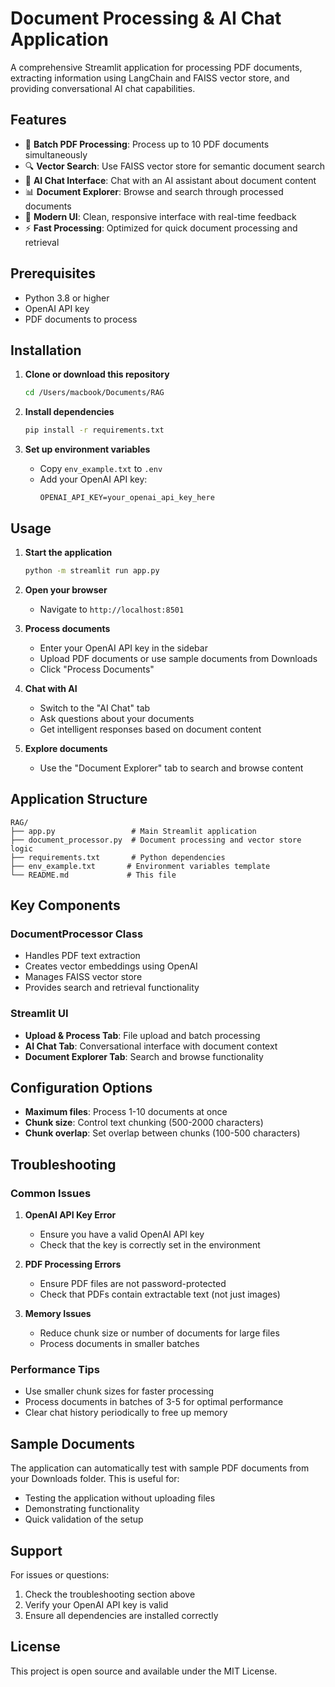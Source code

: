 # Document Processing & AI Chat Application

A comprehensive Streamlit application for processing PDF documents, extracting information using LangChain and FAISS vector store, and providing conversational AI chat capabilities.

## Features

- 📄 **Batch PDF Processing**: Process up to 10 PDF documents simultaneously
- 🔍 **Vector Search**: Use FAISS vector store for semantic document search
- 💬 **AI Chat Interface**: Chat with an AI assistant about document content
- 📊 **Document Explorer**: Browse and search through processed documents
- 🎨 **Modern UI**: Clean, responsive interface with real-time feedback
- ⚡ **Fast Processing**: Optimized for quick document processing and retrieval

## Prerequisites

- Python 3.8 or higher
- OpenAI API key
- PDF documents to process

## Installation

1. **Clone or download this repository**
   ```bash
   cd /Users/macbook/Documents/RAG
   ```

2. **Install dependencies**
   ```bash
   pip install -r requirements.txt
   ```

3. **Set up environment variables**
   - Copy `env_example.txt` to `.env`
   - Add your OpenAI API key:
     ```
     OPENAI_API_KEY=your_openai_api_key_here
     ```

## Usage

1. **Start the application**
   ```bash
   python -m streamlit run app.py
   ```

2. **Open your browser**
   - Navigate to `http://localhost:8501`

3. **Process documents**
   - Enter your OpenAI API key in the sidebar
   - Upload PDF documents or use sample documents from Downloads
   - Click "Process Documents"

4. **Chat with AI**
   - Switch to the "AI Chat" tab
   - Ask questions about your documents
   - Get intelligent responses based on document content

5. **Explore documents**
   - Use the "Document Explorer" tab to search and browse content

## Application Structure

```
RAG/
├── app.py                 # Main Streamlit application
├── document_processor.py  # Document processing and vector store logic
├── requirements.txt       # Python dependencies
├── env_example.txt       # Environment variables template
└── README.md             # This file
```

## Key Components

### DocumentProcessor Class
- Handles PDF text extraction
- Creates vector embeddings using OpenAI
- Manages FAISS vector store
- Provides search and retrieval functionality

### Streamlit UI
- **Upload & Process Tab**: File upload and batch processing
- **AI Chat Tab**: Conversational interface with document context
- **Document Explorer Tab**: Search and browse functionality

## Configuration Options

- **Maximum files**: Process 1-10 documents at once
- **Chunk size**: Control text chunking (500-2000 characters)
- **Chunk overlap**: Set overlap between chunks (100-500 characters)

## Troubleshooting

### Common Issues

1. **OpenAI API Key Error**
   - Ensure you have a valid OpenAI API key
   - Check that the key is correctly set in the environment

2. **PDF Processing Errors**
   - Ensure PDF files are not password-protected
   - Check that PDFs contain extractable text (not just images)

3. **Memory Issues**
   - Reduce chunk size or number of documents for large files
   - Process documents in smaller batches

### Performance Tips

- Use smaller chunk sizes for faster processing
- Process documents in batches of 3-5 for optimal performance
- Clear chat history periodically to free up memory

## Sample Documents

The application can automatically test with sample PDF documents from your Downloads folder. This is useful for:
- Testing the application without uploading files
- Demonstrating functionality
- Quick validation of the setup

## Support

For issues or questions:
1. Check the troubleshooting section above
2. Verify your OpenAI API key is valid
3. Ensure all dependencies are installed correctly

## License

This project is open source and available under the MIT License.

